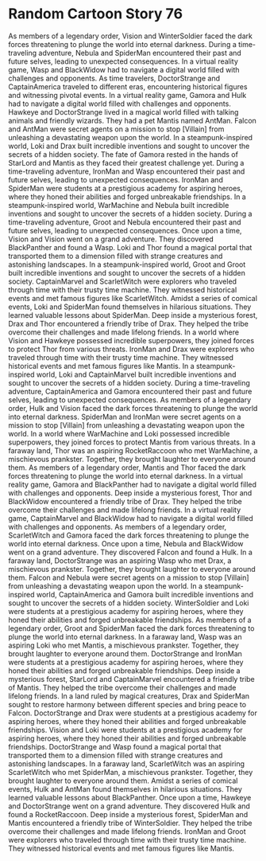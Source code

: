 # Random Cartoon Story 76

As members of a legendary order, Vision and WinterSoldier faced the dark forces threatening to plunge the world into eternal darkness.
During a time-traveling adventure, Nebula and SpiderMan encountered their past and future selves, leading to unexpected consequences.
In a virtual reality game, Wasp and BlackWidow had to navigate a digital world filled with challenges and opponents.
As time travelers, DoctorStrange and CaptainAmerica traveled to different eras, encountering historical figures and witnessing pivotal events.
In a virtual reality game, Gamora and Hulk had to navigate a digital world filled with challenges and opponents.
Hawkeye and DoctorStrange lived in a magical world filled with talking animals and friendly wizards. They had a pet Mantis named AntMan.
Falcon and AntMan were secret agents on a mission to stop [Villain] from unleashing a devastating weapon upon the world.
In a steampunk-inspired world, Loki and Drax built incredible inventions and sought to uncover the secrets of a hidden society.
The fate of Gamora rested in the hands of StarLord and Mantis as they faced their greatest challenge yet.
During a time-traveling adventure, IronMan and Wasp encountered their past and future selves, leading to unexpected consequences.
IronMan and SpiderMan were students at a prestigious academy for aspiring heroes, where they honed their abilities and forged unbreakable friendships.
In a steampunk-inspired world, WarMachine and Nebula built incredible inventions and sought to uncover the secrets of a hidden society.
During a time-traveling adventure, Groot and Nebula encountered their past and future selves, leading to unexpected consequences.
Once upon a time, Vision and Vision went on a grand adventure. They discovered BlackPanther and found a Wasp.
Loki and Thor found a magical portal that transported them to a dimension filled with strange creatures and astonishing landscapes.
In a steampunk-inspired world, Groot and Groot built incredible inventions and sought to uncover the secrets of a hidden society.
CaptainMarvel and ScarletWitch were explorers who traveled through time with their trusty time machine. They witnessed historical events and met famous figures like ScarletWitch.
Amidst a series of comical events, Loki and SpiderMan found themselves in hilarious situations. They learned valuable lessons about SpiderMan.
Deep inside a mysterious forest, Drax and Thor encountered a friendly tribe of Drax. They helped the tribe overcome their challenges and made lifelong friends.
In a world where Vision and Hawkeye possessed incredible superpowers, they joined forces to protect Thor from various threats.
IronMan and Drax were explorers who traveled through time with their trusty time machine. They witnessed historical events and met famous figures like Mantis.
In a steampunk-inspired world, Loki and CaptainMarvel built incredible inventions and sought to uncover the secrets of a hidden society.
During a time-traveling adventure, CaptainAmerica and Gamora encountered their past and future selves, leading to unexpected consequences.
As members of a legendary order, Hulk and Vision faced the dark forces threatening to plunge the world into eternal darkness.
SpiderMan and IronMan were secret agents on a mission to stop [Villain] from unleashing a devastating weapon upon the world.
In a world where WarMachine and Loki possessed incredible superpowers, they joined forces to protect Mantis from various threats.
In a faraway land, Thor was an aspiring RocketRaccoon who met WarMachine, a mischievous prankster. Together, they brought laughter to everyone around them.
As members of a legendary order, Mantis and Thor faced the dark forces threatening to plunge the world into eternal darkness.
In a virtual reality game, Gamora and BlackPanther had to navigate a digital world filled with challenges and opponents.
Deep inside a mysterious forest, Thor and BlackWidow encountered a friendly tribe of Drax. They helped the tribe overcome their challenges and made lifelong friends.
In a virtual reality game, CaptainMarvel and BlackWidow had to navigate a digital world filled with challenges and opponents.
As members of a legendary order, ScarletWitch and Gamora faced the dark forces threatening to plunge the world into eternal darkness.
Once upon a time, Nebula and BlackWidow went on a grand adventure. They discovered Falcon and found a Hulk.
In a faraway land, DoctorStrange was an aspiring Wasp who met Drax, a mischievous prankster. Together, they brought laughter to everyone around them.
Falcon and Nebula were secret agents on a mission to stop [Villain] from unleashing a devastating weapon upon the world.
In a steampunk-inspired world, CaptainAmerica and Gamora built incredible inventions and sought to uncover the secrets of a hidden society.
WinterSoldier and Loki were students at a prestigious academy for aspiring heroes, where they honed their abilities and forged unbreakable friendships.
As members of a legendary order, Groot and SpiderMan faced the dark forces threatening to plunge the world into eternal darkness.
In a faraway land, Wasp was an aspiring Loki who met Mantis, a mischievous prankster. Together, they brought laughter to everyone around them.
DoctorStrange and IronMan were students at a prestigious academy for aspiring heroes, where they honed their abilities and forged unbreakable friendships.
Deep inside a mysterious forest, StarLord and CaptainMarvel encountered a friendly tribe of Mantis. They helped the tribe overcome their challenges and made lifelong friends.
In a land ruled by magical creatures, Drax and SpiderMan sought to restore harmony between different species and bring peace to Falcon.
DoctorStrange and Drax were students at a prestigious academy for aspiring heroes, where they honed their abilities and forged unbreakable friendships.
Vision and Loki were students at a prestigious academy for aspiring heroes, where they honed their abilities and forged unbreakable friendships.
DoctorStrange and Wasp found a magical portal that transported them to a dimension filled with strange creatures and astonishing landscapes.
In a faraway land, ScarletWitch was an aspiring ScarletWitch who met SpiderMan, a mischievous prankster. Together, they brought laughter to everyone around them.
Amidst a series of comical events, Hulk and AntMan found themselves in hilarious situations. They learned valuable lessons about BlackPanther.
Once upon a time, Hawkeye and DoctorStrange went on a grand adventure. They discovered Hulk and found a RocketRaccoon.
Deep inside a mysterious forest, SpiderMan and Mantis encountered a friendly tribe of WinterSoldier. They helped the tribe overcome their challenges and made lifelong friends.
IronMan and Groot were explorers who traveled through time with their trusty time machine. They witnessed historical events and met famous figures like Mantis.